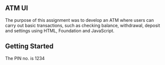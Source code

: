 ## ATM UI

The purpose of this assignment was to develop an ATM where users can carry out basic transactions, such as checking balance, withdrawal, deposit and settings using HTML, Foundation and JavaScript. 

## Getting Started

The PIN no. is 1234
